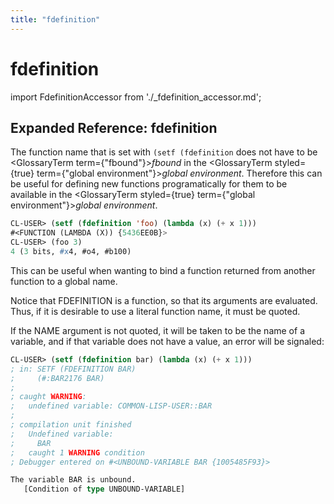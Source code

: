 ```yaml
---
title: "fdefinition"
---
```


# fdefinition

import FdefinitionAccessor from './_fdefinition_accessor.md';

<FdefinitionAccessor />

## Expanded Reference: fdefinition

The function name that is set with `(setf (fdefinition` does not have to be <GlossaryTerm  term={"fbound"}><i>fbound</i></GlossaryTerm> in the <GlossaryTerm styled={true} term={"global environment"}><i>global environment</i></GlossaryTerm>. Therefore this can be useful for defining new functions programatically for them to be available in the <GlossaryTerm styled={true} term={"global environment"}><i>global environment</i></GlossaryTerm>.

```lisp
CL-USER> (setf (fdefinition 'foo) (lambda (x) (+ x 1)))
#<FUNCTION (LAMBDA (X)) {5436EE0B}>
CL-USER> (foo 3)
4 (3 bits, #x4, #o4, #b100)
```

This can be useful when wanting to bind a function returned from another function to a global name.

Notice that FDEFINITION is a function, so that its arguments are evaluated.  Thus, if it is desirable to use a literal function name, it must be quoted.

If the NAME argument is not quoted, it will be taken to be the name of a variable, and if that variable does not have a value, an error will be signaled:

```lisp
CL-USER> (setf (fdefinition bar) (lambda (x) (+ x 1)))
; in: SETF (FDEFINITION BAR)
;     (#:BAR2176 BAR)
; 
; caught WARNING:
;   undefined variable: COMMON-LISP-USER::BAR
; 
; compilation unit finished
;   Undefined variable:
;     BAR
;   caught 1 WARNING condition
; Debugger entered on #<UNBOUND-VARIABLE BAR {1005485F93}>

The variable BAR is unbound.
   [Condition of type UNBOUND-VARIABLE]
```
